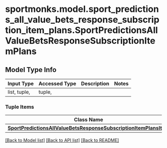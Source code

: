 # sportmonks.model.sport_predictions_all_value_bets_response_subscription_item_plans.SportPredictionsAllValueBetsResponseSubscriptionItemPlans

## Model Type Info
Input Type | Accessed Type | Description | Notes
------------ | ------------- | ------------- | -------------
list, tuple,  | tuple,  |  | 

### Tuple Items
Class Name | Input Type | Accessed Type | Description | Notes
------------- | ------------- | ------------- | ------------- | -------------
[**SportPredictionsAllValueBetsResponseSubscriptionItemPlansItem**](SportPredictionsAllValueBetsResponseSubscriptionItemPlansItem.md) | [**SportPredictionsAllValueBetsResponseSubscriptionItemPlansItem**](SportPredictionsAllValueBetsResponseSubscriptionItemPlansItem.md) | [**SportPredictionsAllValueBetsResponseSubscriptionItemPlansItem**](SportPredictionsAllValueBetsResponseSubscriptionItemPlansItem.md) |  | 

[[Back to Model list]](../../README.md#documentation-for-models) [[Back to API list]](../../README.md#documentation-for-api-endpoints) [[Back to README]](../../README.md)

